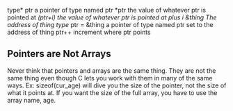 type* ptr			a pointer of type named ptr
*ptr				the value of whatever ptr is pointed at
*(ptr+i)			the value of whatever ptr is pointed at plus i
&thing				The address of thing
type* ptr = &thing	a pointer of type named ptr set to the address of thing
ptr++				increment where ptr points

## Pointers are Not Arrays

Never think that pointers and arrays are the same thing.  They are not the
same thing even though C lets you work with them in many of the same ways.
Ex: sizeof(cur_age) will dive you the size of the pointer, not the size of
what it points at.  If you want the size of the full array, you have to use
the array name, age.

